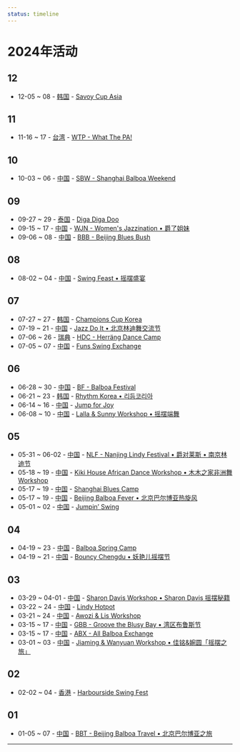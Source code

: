 ```yaml
---
status: timeline
---
```


# 2024年活动
## 12

- 12-05 ~ 08 - [韩国](2024/ko_KR/index.md) - [Savoy Cup Asia](2024/ko_KR/savoy-cup-asia.md)

## 11

- 11-16 ~ 17 - [台湾](2024/zh_TW/index.md) - [WTP - What The PA!](2024/zh_TW/what-the-pa.md)

## 10

- 10-03 ~ 06 - [中国](2024/zh_CN/index.md) - [SBW - Shanghai Balboa Weekend](2024/zh_CN/shanghai-balboa-weekend.md)

## 09

- 09-27 ~ 29 - [泰国](2024/th_TH/index.md) - [Diga Diga Doo](2024/th_TH/diga-diga-doo.md)
- 09-15 ~ 17 - [中国](2024/zh_CN/index.md) - [WJN - Women's Jazzination • 爵了姐妹](2024/zh_CN/womens-jazzination.md)
- 09-06 ~ 08 - [中国](2024/zh_CN/index.md) - [BBB - Beijing Blues Bush](2024/zh_CN/beijing-blues-bush.md)

## 08

- 08-02 ~ 04 - [中国](2024/zh_CN/index.md) - [Swing Feast • 摇摆盛宴](2024/zh_CN/swing-feast.md)

## 07

- 07-27 ~ 27 - [韩国](2024/ko_KR/index.md) - [Champions Cup Korea](2024/ko_KR/champions-cup-korea.md)
- 07-19 ~ 21 - [中国](2024/zh_CN/index.md) - [Jazz Do It • 北京林迪舞交流节](2024/zh_CN/jazz-do-it.md)
- 07-06 ~ 26 - [瑞典](2024/sv_SE/index.md) - [HDC - Herräng Dance Camp](2024/sv_SE/herrang-dance-camp.md)
- 07-05 ~ 07 - [中国](2024/zh_CN/index.md) - [Funs Swing Exchange](2024/zh_CN/funs-swing-exchange.md)

## 06

- 06-28 ~ 30 - [中国](2024/zh_CN/index.md) - [BF - Balboa Festival](2024/zh_CN/balboa-festival.md)
- 06-21 ~ 23 - [韩国](2024/ko_KR/index.md) - [Rhythm Korea • 리듬코리아](2024/ko_KR/rhythm-korea.md)
- 06-14 ~ 16 - [中国](2024/zh_CN/index.md) - [Jump for Joy](2024/zh_CN/jump-for-joy.md)
- 06-08 ~ 10 - [中国](2024/zh_CN/index.md) - [Lalla & Sunny Workshop • 摇摆端舞](2024/zh_CN/dali-lalla-n-sunny-workshop.md)

## 05

- 05-31 ~ 06-02 - [中国](2024/zh_CN/index.md) - [NLF - Nanjing Lindy Festival • 爵对莱斯 • 南京林迪节](2024/zh_CN/nanjing-lindy-festival.md)
- 05-18 ~ 19 - [中国](2024/zh_CN/index.md) - [Kiki House African Dance Workshop • 木木之家非洲舞 Workshop](2024/zh_CN/xiamen-kiki-house-african-dance-workshop.md)
- 05-17 ~ 19 - [中国](2024/zh_CN/index.md) - [Shanghai Blues Camp](2024/zh_CN/shanghai-blues-camp.md)
- 05-17 ~ 19 - [中国](2024/zh_CN/index.md) - [Beijing Balboa Fever • 北京巴尔博亚热旋风](2024/zh_CN/beijing-balboa-fever.md)
- 05-01 ~ 02 - [中国](2024/zh_CN/index.md) - [Jumpin’ Swing](2024/zh_CN/jumping-swing.md)

## 04

- 04-19 ~ 23 - [中国](2024/zh_CN/index.md) - [Balboa Spring Camp](2024/zh_CN/balboa-spring-camp.md)
- 04-19 ~ 21 - [中国](2024/zh_CN/index.md) - [Bouncy Chengdu • 妖艳儿摇摆节](2024/zh_CN/bouncy-chengdu.md)

## 03

- 03-29 ~ 04-01 - [中国](2024/zh_CN/index.md) - [Sharon Davis Workshop • Sharon Davis 摇摆秘籍](2024/zh_CN/beijing-sharon-davis-workshop.md)
- 03-22 ~ 24 - [中国](2024/zh_CN/index.md) - [Lindy Hotpot](2024/zh_CN/lindy-hotpot.md)
- 03-21 ~ 24 - [中国](2024/zh_CN/index.md) - [Awozi & Lis Workshop](2024/zh_CN/xiamen-awozi-n-lis-workshop.md)
- 03-15 ~ 17 - [中国](2024/zh_CN/index.md) - [GBB - Groove the Blusy Bay • 湾区布鲁斯节](2024/zh_CN/groove-the-blusy-bay.md)
- 03-15 ~ 17 - [中国](2024/zh_CN/index.md) - [ABX - All Balboa Exchange](2024/zh_CN/all-balboa-exchange.md)
- 03-01 ~ 03 - [中国](2024/zh_CN/index.md) - [Jiaming & Wanyuan Workshop • 佳铭&婉圆「摇摆之旅」](2024/zh_CN/xiamen-jiaming-n-wanyuan-workshop.md)

## 02

- 02-02 ~ 04 - [香港](2024/zh_HK/index.md) - [Harbourside Swing Fest](2024/zh_HK/harbourside-swing-fest.md)

## 01

- 01-05 ~ 07 - [中国](2024/zh_CN/index.md) - [BBT - Beijing Balboa Travel • 北京巴尔博亚之旅](2024/zh_CN/beijing-balboa-travel.md)

---

